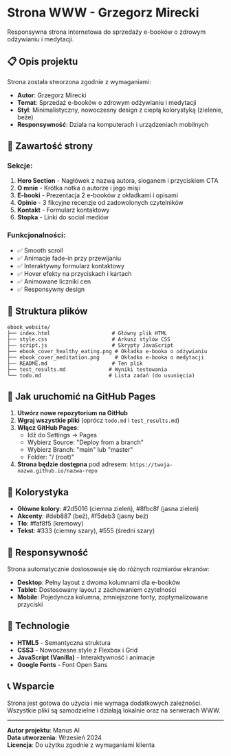 # Strona WWW - Grzegorz Mirecki

Responsywna strona internetowa do sprzedaży e-booków o zdrowym odżywianiu i medytacji.

## 📋 Opis projektu

Strona została stworzona zgodnie z wymaganiami:
- **Autor**: Grzegorz Mirecki
- **Temat**: Sprzedaż e-booków o zdrowym odżywianiu i medytacji
- **Styl**: Minimalistyczny, nowoczesny design z ciepłą kolorystyką (zielenie, beże)
- **Responsywność**: Działa na komputerach i urządzeniach mobilnych

## 🎯 Zawartość strony

### Sekcje:
1. **Hero Section** - Nagłówek z nazwą autora, sloganem i przyciskiem CTA
2. **O mnie** - Krótka notka o autorze i jego misji
3. **E-booki** - Prezentacja 2 e-booków z okładkami i opisami
4. **Opinie** - 3 fikcyjne recenzje od zadowolonych czytelników
5. **Kontakt** - Formularz kontaktowy
6. **Stopka** - Linki do social mediów

### Funkcjonalności:
- ✅ Smooth scroll
- ✅ Animacje fade-in przy przewijaniu
- ✅ Interaktywny formularz kontaktowy
- ✅ Hover efekty na przyciskach i kartach
- ✅ Animowane liczniki cen
- ✅ Responsywny design

## 📁 Struktura plików

```
ebook_website/
├── index.html                    # Główny plik HTML
├── style.css                     # Arkusz stylów CSS
├── script.js                     # Skrypty JavaScript
├── ebook_cover_healthy_eating.png # Okładka e-booka o odżywianiu
├── ebook_cover_meditation.png     # Okładka e-booka o medytacji
├── README.md                     # Ten plik
├── test_results.md              # Wyniki testowania
└── todo.md                      # Lista zadań (do usunięcia)
```

## 🚀 Jak uruchomić na GitHub Pages

1. **Utwórz nowe repozytorium na GitHub**
2. **Wgraj wszystkie pliki** (oprócz `todo.md` i `test_results.md`)
3. **Włącz GitHub Pages**:
   - Idź do Settings → Pages
   - Wybierz Source: "Deploy from a branch"
   - Wybierz Branch: "main" lub "master"
   - Folder: "/ (root)"
4. **Strona będzie dostępna** pod adresem: `https://twoja-nazwa.github.io/nazwa-repo`

## 🎨 Kolorystyka

- **Główne kolory**: #2d5016 (ciemna zieleń), #8fbc8f (jasna zieleń)
- **Akcenty**: #deb887 (beż), #f5deb3 (jasny beż)
- **Tło**: #faf8f5 (kremowy)
- **Tekst**: #333 (ciemny szary), #555 (średni szary)

## 📱 Responsywność

Strona automatycznie dostosowuje się do różnych rozmiarów ekranów:
- **Desktop**: Pełny layout z dwoma kolumnami dla e-booków
- **Tablet**: Dostosowany layout z zachowaniem czytelności
- **Mobile**: Pojedyncza kolumna, zmniejszone fonty, zoptymalizowane przyciski

## 🔧 Technologie

- **HTML5** - Semantyczna struktura
- **CSS3** - Nowoczesne style z Flexbox i Grid
- **JavaScript (Vanilla)** - Interaktywność i animacje
- **Google Fonts** - Font Open Sans

## 📞 Wsparcie

Strona jest gotowa do użycia i nie wymaga dodatkowych zależności. Wszystkie pliki są samodzielne i działają lokalnie oraz na serwerach WWW.

---

**Autor projektu**: Manus AI  
**Data utworzenia**: Wrzesień 2024  
**Licencja**: Do użytku zgodnie z wymaganiami klienta

